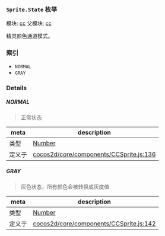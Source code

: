 ### `Sprite.State` 枚举



模块: [cc](../modules/cc.md)
父模块: [cc](../modules/cc.md)


精灵颜色通道模式。


### 索引
  - `NORMAL`
  - `GRAY`

### Details


##### NORMAL

> 正常状态

| meta | description |
|------|-------------|
| 类型 | <a href="https://developer.mozilla.org/en/JavaScript/Reference/Global_Objects/Number" class="crosslink external" target="_blank">Number</a> |
| 定义于 | [cocos2d/core/components/CCSprite.js:136](https://github.com/cocos-creator/engine/blob/18c4ff6051c255c06377a9b26bc00d4567180ae4/cocos2d/core/components/CCSprite.js#L136) |



##### GRAY

> 灰色状态，所有颜色会被转换成灰度值

| meta | description |
|------|-------------|
| 类型 | <a href="https://developer.mozilla.org/en/JavaScript/Reference/Global_Objects/Number" class="crosslink external" target="_blank">Number</a> |
| 定义于 | [cocos2d/core/components/CCSprite.js:142](https://github.com/cocos-creator/engine/blob/18c4ff6051c255c06377a9b26bc00d4567180ae4/cocos2d/core/components/CCSprite.js#L142) |


